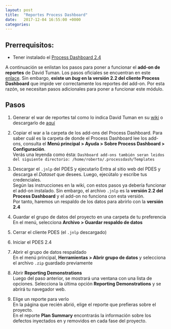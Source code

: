 ```yaml
---
layout: post
title:  "Reportes Process Dashboard"
date:   2017-12-04 16:55:00 +0000
categories:
---
```



## Prerrequisitos:
- Tener instalado el [Process Dashboard 2.4 ](https://www.processdash.com/download)

A continuación se enlistan los pasos para poner a funcionar el **add-on de reportes** de David Tuman. Los pasos oficiales se encuentran en este [enlace](https://github.com/dtuma/processdash-reporting-demo/wiki). Sin embargo, **existe un *bug* en la versión 2.2 del cliente Process Dashboard** que impide ver correctamente los reportes del add-on. Por esta razón, se necesitan pasos adicionales para poner a funcionar este módulo.

## Pasos
1. Generar el war de reportes tal como lo indica David Tuman en su [wiki](https://github.com/dtuma/processdash-reporting-demo/wiki) o descargarlo de [aquí](https://mega.nz/#!OlJGAZDA!MUmWPU2vLk765Et_SlOdPbS9ft6wNPVP-f8c8Rou5A0)
2. Copiar el war a la carpeta de los add-ons del Process Dashboard.
  Para saber cuál es la carpeta de donde el Process Dashboard lee los add-ons, consulta el **Menú principal > Ayuda > Sobre Process Dashboard > Configuración**.  
  Verás una leyenda como ésta:
  `Dashboard add-ons también seran leidos del siguiente directorio:
  /home/roberto/.processdash/Templates`

3. Descargar el `.jnlp` del PDES y ejecutarlo
  Entra al sitio web del PDES y descarga el *Dataset* que desees. Luego, ejecútalo y escribe tus credenciales.  
  Según las instrucciones en la wiki, con estos pasos ya debería funcionar el add-on instalado. Sin embargo, el archivo `.jnlp` es la **versión 2.2 del Process Dashboard** y el add-on no funciona con esta versión.  
  Por tanto, haremos un respaldo de los datos para abrirlo con la **versión 2.4**

4. Guardar el grupo de datos del proyecto en una carpeta de tu preferencia  
  En el menú, selecciona **Archivo > Guardar respaldo de datos**

5. Cerrar el cliente PDES (el `.jnlp` descargado)

6. Iniciar el PDES 2.4

7. Abrir el grupo de datos respaldado  
  En el menú principal, **Herramientas > Abrir grupo de datos** y selecciona el archivo `.zip` guardado previamente

8. Abrir **Reporting Demonstrations**  
  Luego del paso anterior, se mostrará una ventana con una lista de opciones. Selecciona la última opción **Reporting Demonstrations** y se abrirá tu navegador web.

9. Elige un reporte para verlo  
  En la página que recién abrió, elige el reporte que prefieras sobre el proyecto.  
  En el reporte **Plan Summary** encontrarás la información sobre los defectos inyectados en y removidos en cada fase del proyecto.
